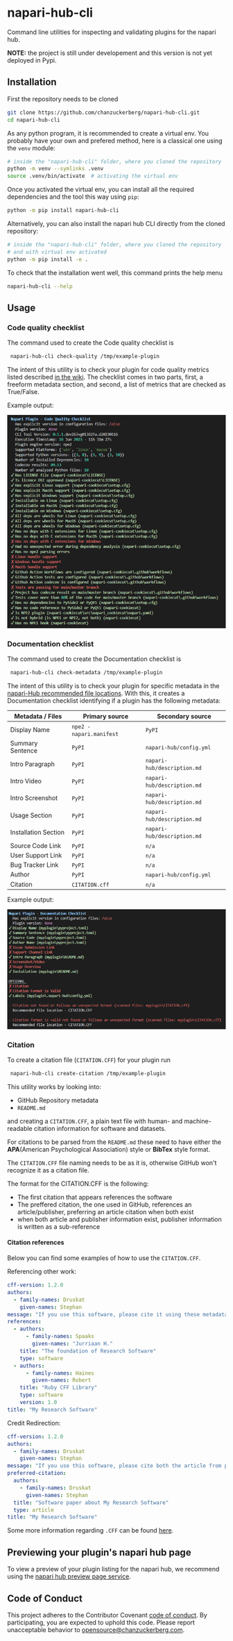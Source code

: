 # napari-hub-cli

Command line utilities for inspecting and validating plugins for the napari hub.

**NOTE:** the project is still under developement and this version is not yet deployed in Pypi.

## Installation

First the repository needs to be cloned

```sh
git clone https://github.com/chanzuckerberg/napari-hub-cli.git
cd napari-hub-cli
```

As any python program, it is recommended to create a virtual env.
You probably have your own and prefered method, here is a classical one using the `venv` module:

```sh
# inside the "napari-hub-cli" folder, where you cloned the repository
python -m venv --symlinks .venv
source .venv/bin/activate  # activating the virtual env
```

Once you activated the virtual env, you can install all the required dependencies and the tool this way using `pip`:

```sh
python -m pip install napari-hub-cli
```

Alternatively, you can also install the napari hub CLI directly from the cloned repository:

```sh
# inside the "napari-hub-cli" folder, where you cloned the repository
# and with virtual env activated
python -m pip install -e .
```

To check that the installation went well, this command prints the help menu

```sh
napari-hub-cli --help
```

## Usage

### Code quality checklist

The command used to create the Code quality checklist is

```bash
 napari-hub-cli check-quality /tmp/example-plugin
```

The intent of this utility is to check your plugin for code quality metrics listed described [in the wiki](https://github.com/chanzuckerberg/napari-hub-cli/wiki/Plugin-quality-checklist-sources).
The checklist comes in two parts, first, a freeform metadata section, and second, a list of metrics that are checked as True/False.

Example output:

![Code quality check from command line using the napari-hub-cli tool](./docs/images/code-quality-example.png)

### Documentation checklist

The command used to create the Documentation checklist is

```bash
 napari-hub-cli check-metadata /tmp/example-plugin
```

The intent of this utility is to check your plugin for specific metadata in the [napari-Hub recommended file locations](https://github.com/chanzuckerberg/napari-hub/wiki/Customizing-your-plugin's-listing).
With this, it creates a Documentation checklist identifying if a plugin has the following metadata:

| Metadata / Files    | Primary source               | Secondary source                |
| ------------------- | ---------------------------- | ------------------------------- |
| Display Name        | ```npe2 - napari.manifest``` | ```PyPI```                      |
| Summary Sentence    | ```PyPI```                   | ```napari-hub/config.yml```     |
| Intro Paragraph     | ```PyPI```                   | ```napari-hub/description.md``` |
| Intro Video         | ```PyPI```                   | ```napari-hub/description.md``` |
| Intro Screenshot    | ```PyPI```                   | ```napari-hub/description.md``` |
| Usage Section       | ```PyPI```                   | ```napari-hub/description.md``` |
| Installation Section| ```PyPI```                   | ```napari-hub/description.md``` |
| Source Code Link    | ```PyPI```                   | ```n/a```                       |
| User Support Link   | ```PyPI```                   | ```n/a```                       |
| Bug Tracker Link    | ```PyPI```                   | ```n/a```                       |
| Author              | ```PyPI```                   | ```napari-hub/config.yml```     |
| Citation            | ```CITATION.cff```           | ```n/a```                       |

Example output:

![Metadata check from command line using the napari-hub-cli tool](./docs/images/code-metadata-example.png)

### Citation

To create a citation file (`CITATION.CFF`) for your plugin run

```bash
 napari-hub-cli create-citation /tmp/example-plugin
```

This utility works by looking into:

- GitHub Repository metadata
- `README.md`

and creating a `CITATION.CFF`, a plain text file with human- and machine-readable citation information for software and datasets.

For citations to be parsed from the `README.md` these need to have either the **APA**(American Psychological Association) style or **BibTex** style format.

The `CITATION.CFF` file naming needs to be as it is, otherwise GitHub won't recognize it as a citation file.

The format for the CITATION.CFF is the following:

- The first citation that appears references the software
- The preffered citation, the one used in GitHub, references an article/publisher, preferring an article citation when both exist
- when both article and publisher information exist, publisher information is written as a sub-reference

#### Citation references

Below you can find some examples of how to use the `CITATION.CFF`.

Referencing other work:

```yaml
cff-version: 1.2.0
authors:
  - family-names: Druskat
    given-names: Stephan
message: "If you use this software, please cite it using these metadata."
references:
  - authors:
      - family-names: Spaaks
        given-names: "Jurriaan H."
    title: "The foundation of Research Software"
    type: software
  - authors:
      - family-names: Haines
        given-names: Robert
    title: "Ruby CFF Library"
    type: software
    version: 1.0
title: "My Research Software"
```

Credit Redirection:

```yaml
cff-version: 1.2.0
authors:
  - family-names: Druskat
    given-names: Stephan
message: "If you use this software, please cite both the article from preferred-citation and the software itself."
preferred-citation:
  authors:
    - family-names: Druskat
      given-names: Stephan
  title: "Software paper about My Research Software"
  type: article
title: "My Research Software"
```

Some more information regarding `.CFF` can be found [here](https://docs.github.com/en/repositories/managing-your-repositorys-settings-and-features/customizing-your-repository/about-citation-files).

## Previewing your plugin's napari hub page

To view a preview of your plugin listing for the napari hub, we recommend using the [napari hub preview page service](https://github.com/chanzuckerberg/napari-hub/blob/main/docs/setting-up-preview.md).

## Code of Conduct

This project adheres to the Contributor Covenant [code of conduct](https://github.com/chanzuckerberg/.github/blob/master/CODE_OF_CONDUCT.md). By participating, you are expected to uphold this code. Please report unacceptable behavior to [opensource@chanzuckerberg.com](mailto:opensource@chanzuckerberg.com).
